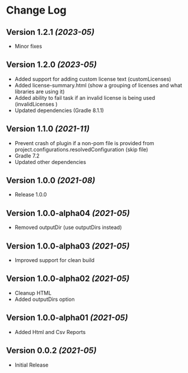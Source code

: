 Change Log
==========

Version 1.2.1 *(2023-05)*
-------------------------
* Minor fixes

Version 1.2.0 *(2023-05)*
-------------------------
* Added support for adding custom license text (customLicenses)
* Added license-summary.html (show a grouping of licenses and what libraries are using it)
* Added ability to fail task if an invalid license is being used (invalidLicenses )
* Updated dependencies (Gradle 8.1.1)

Version 1.1.0 *(2021-11)*
-------------------------
* Prevent crash of plugin if a non-pom file is provided from project.configurations.resolvedConfiguration (skip file)
* Gradle 7.2
* Updated other dependencies

Version 1.0.0 *(2021-08)*
-------------------------
* Release 1.0.0

Version 1.0.0-alpha04 *(2021-05)*
-------------------------
* Removed outputDir (use outputDirs instead)

Version 1.0.0-alpha03 *(2021-05)*
-------------------------
* Improved support for clean build

Version 1.0.0-alpha02 *(2021-05)*
-------------------------
* Cleanup HTML
* Added outputDirs option

Version 1.0.0-alpha01 *(2021-05)*
-------------------------
* Added Html and Csv Reports

Version 0.0.2 *(2021-05)*
-------------------------
* Initial Release
